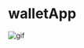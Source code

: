 # walletApp

![gif](https://user-images.githubusercontent.com/8109452/179639377-b270a2cb-d4df-4dab-8bed-771a94b93230.gif)

